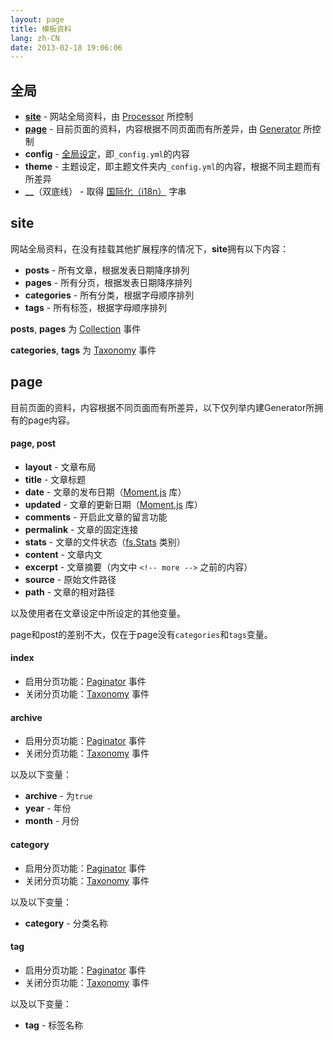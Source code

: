 ```yaml
---
layout: page
title: 模板资料
lang: zh-CN
date: 2013-02-18 19:06:06
---
```


## 全局

- **[site](#site)** - 网站全局资料，由 [Processor][1] 所控制
- **[page](#page)** - 目前页面的资料，内容根据不同页面而有所差异，由 [Generator][2] 所控制
- **config** - [全局设定][3]，即`_config.yml`的内容
- **theme** - 主题设定，即主题文件夹内`_config.yml`的内容，根据不同主题而有所差异
- **__**（双底线） - 取得 [国际化（i18n）][9] 字串

<a id="site"></a>
## site

网站全局资料，在没有挂载其他扩展程序的情况下，**site**拥有以下内容：

- **posts** - 所有文章，根据发表日期降序排列
- **pages** - 所有分页，根据发表日期降序排列
- **categories** - 所有分类，根据字母顺序排列
- **tags** - 所有标签，根据字母顺序排列

**posts**, **pages** 为 [Collection][4] 事件

**categories**, **tags** 为 [Taxonomy][5] 事件

<a id="page"></a>
## page

目前页面的资料，内容根据不同页面而有所差异，以下仅列举内建Generator所拥有的page内容。

#### page, post

- **layout** - 文章布局
- **title** - 文章标题
- **date** - 文章的发布日期（[Moment.js][7] 库）
- **updated** - 文章的更新日期（[Moment.js][7] 库）
- **comments** - 开启此文章的留言功能
- **permalink** - 文章的固定连接
- **stats** - 文章的文件状态（[fs.Stats][8] 类别）
- **content** - 文章内文
- **excerpt** - 文章摘要（内文中 `<!-- more -->` 之前的内容）
- **source** - 原始文件路径
- **path** - 文章的相对路径

以及使用者在文章设定中所设定的其他变量。

page和post的差别不大，仅在于page没有`categories`和`tags`变量。

#### index

- 启用分页功能：[Paginator][6] 事件
- 关闭分页功能：[Taxonomy][5] 事件

#### archive

- 启用分页功能：[Paginator][6] 事件
- 关闭分页功能：[Taxonomy][5] 事件

以及以下变量：

- **archive** - 为`true`
- **year** - 年份
- **month** - 月份

#### category

- 启用分页功能：[Paginator][6] 事件
- 关闭分页功能：[Taxonomy][5] 事件

以及以下变量：

- **category** - 分类名称

#### tag

- 启用分页功能：[Paginator][6] 事件
- 关闭分页功能：[Taxonomy][5] 事件

以及以下变量：

- **tag** - 标签名称

[1]: plugin-development.html#processor
[2]: plugin-development.html#generator
[3]: configure.html
[4]: collection.html#collection
[5]: collection.html#taxonomy
[6]: collection.html#paginator
[7]: http://momentjs.com/
[8]: http://nodejs.org/api/fs.html#fs_class_fs_stats
[9]: global-variables.html#i18n